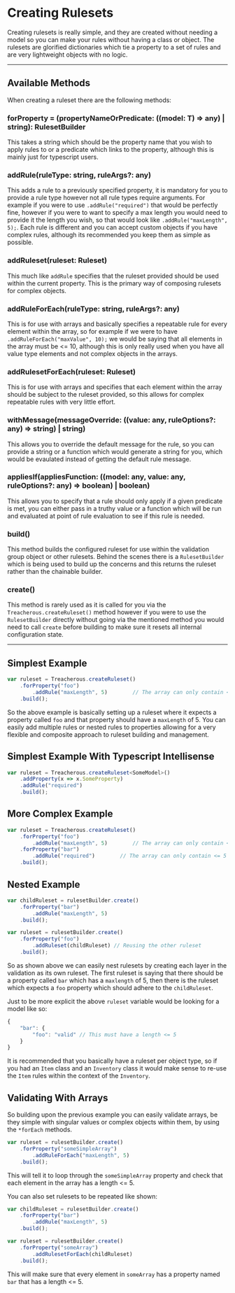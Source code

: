 # Creating Rulesets

Creating rulesets is really simple, and they are created without needing a model so you can make your rules without 
having a class or object. The rulesets are glorified dictionaries which tie a property to a set of rules and 
are very lightweight objects with no logic.

---

## Available Methods

When creating a ruleset there are the following methods:

### forProperty = (propertyNameOrPredicate: ((model: T) => any) | string): RulesetBuilder<T>

This takes a string which should be the property name that you wish to apply rules to or a predicate which 
links to the property, although this is mainly just for typescript users.

### addRule(ruleType: string, ruleArgs?: any)

This adds a rule to a previously specified property, it is mandatory for you to provide a rule type however
not all rule types require arguments. For example if you were to use `.addRule("required")` that would be 
perfectly fine, however if you were to want to specify a max length you would need to provide it the 
length you wish, so that would look like `.addRule("maxLength", 5);`. Each rule is different and you can 
accept custom objects if you have complex rules, although its recommended you keep them as simple as possible.

### addRuleset(ruleset: Ruleset)

This much like `addRule` specifies that the ruleset provided should be used within the current property. This 
is the primary way of composing rulesets for complex objects.

### addRuleForEach(ruleType: string, ruleArgs?: any)

This is for use with arrays and basically specifies a repeatable rule for every element within the array, so 
for example if we were to have `.addRuleForEach("maxValue", 10);` we would be saying that all elements in the array 
must be <= 10, although this is only really used when you have all value type elements and not complex objects in
the arrays.

### addRulesetForEach(ruleset: Ruleset)

This is for use with arrays and specifies that each element within the array should be subject to the ruleset
provided, so this allows for complex repeatable rules with very little effort.

### withMessage(messageOverride: ((value: any, ruleOptions?: any) => string) | string)

This allows you to override the default message for the rule, so you can provide a string or a function which would
generate a string for you, which would be evaulated instead of getting the default rule message.

### appliesIf(appliesFunction: ((model: any, value: any, ruleOptions?: any) => boolean) | boolean)

This allows you to specify that a rule should only apply if a given predicate is met, you can either pass in a 
truthy value or a function which will be run and evaluated at point of rule evaluation to see if this rule is needed.

### build()

This method builds the configured ruleset for use within the validation group object or other rulesets. Behind 
the scenes there is a `RulesetBuilder` which is being used to build up the concerns and this returns the ruleset 
rather than the chainable builder.

### create()

This method is rarely used as it is called for you via the `Treacherous.createRuleset()` method however if 
you were to use the `RulesetBuilder` directly without going via the mentioned method you would need to 
call `create` before building to make sure it resets all internal configuration state.

---

## Simplest Example

```js
var ruleset = Treacherous.createRuleset()
    .forProperty("foo")
        .addRule("maxLength", 5)        // The array can only contain <= 5 elements
    .build();
```

So the above example is basically setting up a ruleset where it expects a property called `foo` and that property
should have a `maxLength` of 5. You can easily add multiple rules or nested rules to properties allowing for a 
very flexible and composite approach to ruleset building and management.

## Simplest Example With Typescript Intellisense

```ts
var ruleset = Treacherous.createRuleset<SomeModel>()
    .addProperty(x => x.SomeProperty)
    .addRule("required")
    .build();
```

## More Complex Example

```js
var ruleset = Treacherous.createRuleset()
    .forProperty("foo")
        .addRule("maxLength", 5)        // The array can only contain <= 5 elements
    .forProperty("bar")
        .addRule("required")        // The array can only contain <= 5 elements
    .build();
```

## Nested Example

```js
var childRuleset = rulesetBuilder.create()
    .forProperty("bar")
        .addRule("maxLength", 5)
    .build();

var ruleset = rulesetBuilder.create()
    .forProperty("foo")
        .addRuleset(childRuleset) // Reusing the other ruleset
    .build();
```

So as shown above we can easily nest rulesets by creating each layer in the validation as its own ruleset. 
The first ruleset is saying that there should be a property called `bar` which has a `maxlength` of 5, then 
there is the ruleset which expects a `foo` property which should adhere to the `childRuleset`.

Just to be more explicit the above `ruleset` variable would be looking for a model like so:

```js
{
    "bar": {
        "foo": "valid" // This must have a length <= 5
    }
}
```

It is recommended that you basically have a ruleset per object type, so if you had an `Item` class and 
an `Inventory` class it would make sense to re-use the `Item` rules within the context of the `Inventory`.

## Validating With Arrays

So building upon the previous example you can easily validate arrays, be they simple with singular values
or complex objects within them, by using the `*forEach` methods.


```js
var ruleset = rulesetBuilder.create()
    .forProperty("someSimpleArray")
        .addRuleForEach("maxLength", 5)
    .build();
```

This will tell it to loop through the `someSimpleArray` property and check that each element in the array
has a length <= 5.

You can also set rulesets to be repeated like shown:

```js
var childRuleset = rulesetBuilder.create()
    .forProperty("bar")
        .addRule("maxLength", 5)
    .build();

var ruleset = rulesetBuilder.create()
    .forProperty("someArray")
        .addRulesetForEach(childRuleset)
    .build();
```

This will make sure that every element in `someArray` has a property named `bar` that has a length <= 5.
